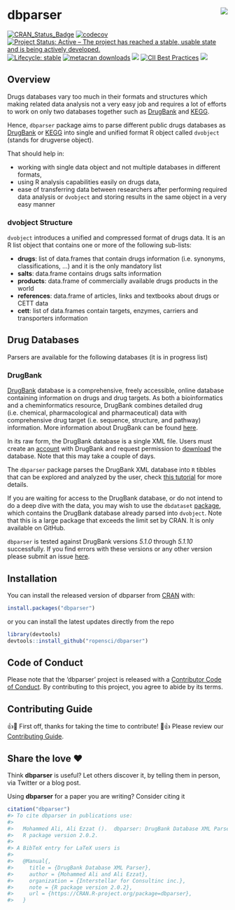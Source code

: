 
<!-- README.md is generated from README.Rmd. Please edit attributes file -->

# dbparser <img src="man/figures/logo.png" align="right" />

[![CRAN_Status_Badge](http://www.r-pkg.org/badges/version/dbparser)](https://cran.r-project.org/package=dbparser)
[![codecov](https://codecov.io/gh/ropensci/dbparser/branch/master/graph/badge.svg)](https://app.codecov.io/gh/ropensci/dbparser)
[![Project Status: Active – The project has reached a stable, usable
state and is being actively
developed.](https://www.repostatus.org/badges/latest/active.svg)](https://www.repostatus.org/#active)
[![Lifecycle:
stable](https://img.shields.io/badge/lifecycle-stable-brightgreen.svg)](https://lifecycle.r-lib.org/articles/stages.html)
[![metacran
downloads](https://cranlogs.r-pkg.org/badges/grand-total/dbparser)](https://cran.r-project.org/package=dbparser)
[![](https://img.shields.io/badge/Doc-Rdoc-blue.svg)](https://www.rdocumentation.org/packages/dbparser)
[![CII Best
Practices](https://bestpractices.coreinfrastructure.org/projects/3311/badge)](https://bestpractices.coreinfrastructure.org/projects/3311)
[![](https://badges.ropensci.org/347_status.svg)](https://github.com/ropensci/software-review/issues/347)

## Overview

Drugs databases vary too much in their formats and structures which
making related data analysis not a very easy job and requires a lot of
efforts to work on only two databases together such as
[DrugBank](https://go.drugbank.com/) and
[KEGG](https://www.genome.jp/kegg/).

Hence, `dbparser` package aims to parse different public drugs databases
as [DrugBank](https://go.drugbank.com/) or
[KEGG](https://www.genome.jp/kegg/) into single and unified format R
object called `dvobject` (stands for drugverse object).

That should help in:

- working with single data object and not multiple databases in
  different formats,
- using R analysis capabilities easily on drugs data,
- ease of transferring data between researchers after performing
  required data analysis or `dvobject` and storing results in the same
  object in a very easy manner

### dvobject Structure

`dvobject` introduces a unified and compressed format of drugs data. It
is an R list object that contains one or more of the following
sub-lists:

- **drugs**: list of data.frames that contain drugs information
  (i.e. synonyms, classifications, …) and it is the only mandatory list
- **salts**: data.frame contains drugs salts information
- **products**: data.frame of commercially available drugs products in
  the world
- **references**: data.frame of articles, links and textbooks about
  drugs or CETT data
- **cett**: list of data.frames contain targets, enzymes, carriers and
  transporters information

## Drug Databases

Parsers are available for the following databases (it is in progress
list)

### DrugBank

[DrugBank](https://go.drugbank.com/) database is a comprehensive, freely
accessible, online database containing information on drugs and drug
targets. As both a bioinformatics and a cheminformatics resource,
DrugBank combines detailed drug (i.e. chemical, pharmacological and
pharmaceutical) data with comprehensive drug target (i.e. sequence,
structure, and pathway) information. More information about DrugBank can
be found [here](https://go.drugbank.com/about).

In its raw form, the DrugBank database is a single XML file. Users must
create an [account](https://go.drugbank.com/public_users/sign_up) with
DrugBank and request permission to
[download](https://go.drugbank.com/releases/latest) the database. Note
that this may take a couple of days.

The `dbparser` package parses the DrugBank XML database into `R` tibbles
that can be explored and analyzed by the user, check [this
tutorial](https://docs.ropensci.org/dbparser/articles/dbparser.html) for
more details.

If you are waiting for access to the DrugBank database, or do not intend
to do a deep dive with the data, you may wish to use the `dbdataset`
[package](https://interstellar-consultation-services.github.io/dbdataset/),
which contains the DrugBank database already parsed into `dvobject`.
Note that this is a large package that exceeds the limit set by CRAN. It
is only available on GitHub.

`dbparser` is tested against DrugBank versions *5.1.0* through *5.1.10*
successfully. If you find errors with these versions or any other
version please submit an issue
[here](https://github.com/ropensci/dbparser/issues).

## Installation

You can install the released version of dbparser from
[CRAN](https://CRAN.R-project.org) with:

``` r
install.packages("dbparser")
```

or you can install the latest updates directly from the repo

``` r
library(devtools)
devtools::install_github("ropensci/dbparser")
```

## Code of Conduct

Please note that the ‘dbparser’ project is released with a [Contributor
Code of
Conduct](https://docs.ropensci.org/dbparser/CODE_OF_CONDUCT.html). By
contributing to this project, you agree to abide by its terms.

## Contributing Guide

👍🎉 First off, thanks for taking the time to contribute! 🎉👍 Please
review our [Contributing
Guide](https://docs.ropensci.org/dbparser/CONTRIBUTING.html).

## Share the love ❤️

Think **dbparser** is useful? Let others discover it, by telling them in
person, via Twitter or a blog post.

Using **dbparser** for a paper you are writing? Consider citing it

``` r
citation("dbparser")
#> To cite dbparser in publications use:
#> 
#>   Mohammed Ali, Ali Ezzat ().  dbparser: DrugBank Database XML Parser.
#>   R package version 2.0.2.
#> 
#> A BibTeX entry for LaTeX users is
#> 
#>   @Manual{,
#>     title = {DrugBank Database XML Parser},
#>     author = {Mohammed Ali and Ali Ezzat},
#>     organization = {Interstellar for Consultinc inc.},
#>     note = {R package version 2.0.2},
#>     url = {https://CRAN.R-project.org/package=dbparser},
#>   }
```

